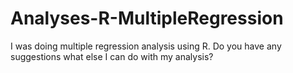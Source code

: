 # Analyses-R-MultipleRegression
I was doing multiple regression analysis using R. Do you have any suggestions what else I can do with my analysis?
